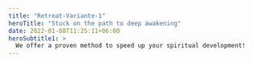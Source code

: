```yaml
---
title: "Retreat-Variante-1"
heroTitle: "Stuck on the path to deep awakening"
date: 2022-01-08T11:25:11+06:00
heroSubtitle1: >
  We offer a proven method to speed up your spiritual development!
---
```

